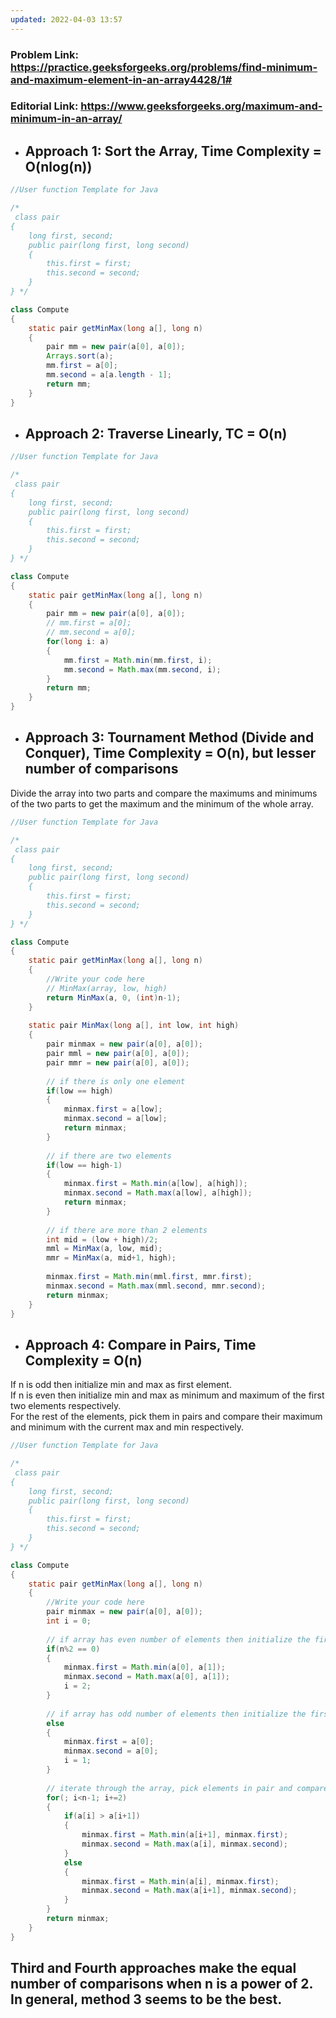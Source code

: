 ```yaml
---
updated: 2022-04-03 13:57
---
```

### Problem Link: https://practice.geeksforgeeks.org/problems/find-minimum-and-maximum-element-in-an-array4428/1#
### Editorial Link: https://www.geeksforgeeks.org/maximum-and-minimum-in-an-array/


- ## Approach 1: Sort the Array, Time Complexity = O(nlog(n))
```java
//User function Template for Java

/*
 class pair  
{  
    long first, second;  
    public pair(long first, long second)  
    {  
        this.first = first;  
        this.second = second;  
    }  
} */

class Compute 
{
    static pair getMinMax(long a[], long n)  
    {
        pair mm = new pair(a[0], a[0]);
        Arrays.sort(a);
        mm.first = a[0];
        mm.second = a[a.length - 1];
        return mm;
    }
}
```

- ## Approach 2: Traverse Linearly, TC = O(n)
```java
//User function Template for Java

/*
 class pair  
{  
    long first, second;  
    public pair(long first, long second)  
    {  
        this.first = first;  
        this.second = second;  
    }  
} */

class Compute 
{
    static pair getMinMax(long a[], long n)  
    {
        pair mm = new pair(a[0], a[0]);
        // mm.first = a[0];
        // mm.second = a[0];
        for(long i: a)
        {
            mm.first = Math.min(mm.first, i);
            mm.second = Math.max(mm.second, i);
        }
        return mm;
    }
}
```

- ## Approach 3: Tournament Method (Divide and Conquer), Time Complexity = O(n), but lesser number of comparisons
Divide the array into two parts and compare the maximums and minimums of the two parts to get the maximum and the minimum of the whole array.
```java
//User function Template for Java

/*
 class pair  
{  
    long first, second;  
    public pair(long first, long second)  
    {  
        this.first = first;  
        this.second = second;  
    }  
} */

class Compute 
{
    static pair getMinMax(long a[], long n)  
    {
        //Write your code here
        // MinMax(array, low, high)
        return MinMax(a, 0, (int)n-1);
    }
    
    static pair MinMax(long a[], int low, int high)
    {
        pair minmax = new pair(a[0], a[0]);
        pair mml = new pair(a[0], a[0]);
        pair mmr = new pair(a[0], a[0]);
        
        // if there is only one element
        if(low == high)
        {
            minmax.first = a[low];
            minmax.second = a[low];
            return minmax;
        }
        
        // if there are two elements
        if(low == high-1)
        {
            minmax.first = Math.min(a[low], a[high]);
            minmax.second = Math.max(a[low], a[high]);
            return minmax;
        }
        
        // if there are more than 2 elements
        int mid = (low + high)/2;
        mml = MinMax(a, low, mid);
        mmr = MinMax(a, mid+1, high);
        
        minmax.first = Math.min(mml.first, mmr.first);
        minmax.second = Math.max(mml.second, mmr.second);
        return minmax;
    }
}
```


- ## Approach 4: Compare in Pairs, Time Complexity = O(n)
If n is odd then initialize min and max as first element. <br>
If n is even then initialize min and max as minimum and maximum of the first two elements respectively. <br>
For the rest of the elements, pick them in pairs and compare their maximum and minimum with the current max and min respectively.

```java
//User function Template for Java

/*
 class pair  
{  
    long first, second;  
    public pair(long first, long second)  
    {  
        this.first = first;  
        this.second = second;  
    }  
} */

class Compute 
{
    static pair getMinMax(long a[], long n)  
    {
        //Write your code here
        pair minmax = new pair(a[0], a[0]);
        int i = 0;
        
        // if array has even number of elements then initialize the first two elements as minimum and  maximum
        if(n%2 == 0)
        {
            minmax.first = Math.min(a[0], a[1]);
            minmax.second = Math.max(a[0], a[1]);
            i = 2;
        }
        
        // if array has odd number of elements then initialize the first element as minimum and maximum
        else
        {
            minmax.first = a[0];
            minmax.second = a[0];
            i = 1;
        }
        
        // iterate through the array, pick elements in pair and compare the pair with current max and min
        for(; i<n-1; i+=2)
        {
            if(a[i] > a[i+1])
            {
                minmax.first = Math.min(a[i+1], minmax.first);
                minmax.second = Math.max(a[i], minmax.second);
            }
            else
            {
                minmax.first = Math.min(a[i], minmax.first);
                minmax.second = Math.max(a[i+1], minmax.second);
            }
        }
        return minmax;
    }
}
```

## Third and Fourth approaches make the equal number of comparisons when n is a power of 2. In general, method 3 seems to be the best.
